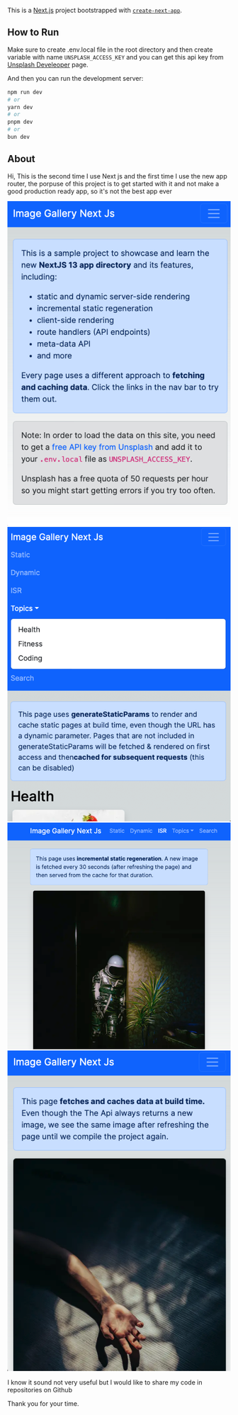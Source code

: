 This is a [Next.js](https://nextjs.org/) project bootstrapped with [`create-next-app`](https://github.com/vercel/next.js/tree/canary/packages/create-next-app).


## How to Run

Make sure to create .env.local file in the root directory and then create variable with name `UNSPLASH_ACCESS_KEY` and you can get this api key from [Unsplash Develeoper](https://unsplash.com/developers) page.

And then you can run the development server:

```bash
npm run dev
# or
yarn dev
# or
pnpm dev
# or
bun dev
```

## About

Hi, This is the second time I use Next js and the first time I use the new app router, the porpuse of this project is to get started with it and not make a good production ready app, so it's not the best app ever

![First image](images/image.png)
![Second image](images/image-1.png)
![Third image](images/image-2.png)
![Image 4](images/image-3.png)

I know it sound not very useful but I would like to share my code in repositories on Github

Thank you for your time.

